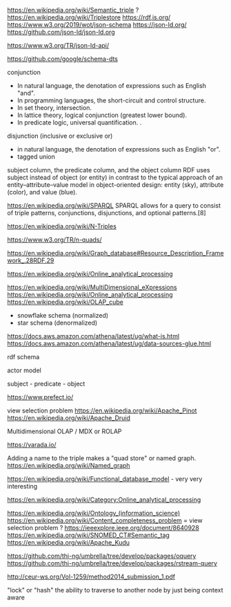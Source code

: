 https://en.wikipedia.org/wiki/Semantic_triple ?
https://en.wikipedia.org/wiki/Triplestore
https://rdf.js.org/
https://www.w3.org/2019/wot/json-schema
https://json-ld.org/
https://github.com/json-ld/json-ld.org

https://www.w3.org/TR/json-ld-api/

https://github.com/google/schema-dts

conjunction

- In natural language, the denotation of expressions such as English "and".
- In programming languages, the short-circuit and control structure.
- In set theory, intersection.
- In lattice theory, logical conjunction (greatest lower bound).
- In predicate logic, universal quantification.
  .

disjunction (inclusive or exclusive or)

- in natural language, the denotation of expressions such as English "or".
- tagged union

subject column, the predicate column, and the object column
RDF uses subject instead of object (or entity) in contrast to the typical approach of an entity–attribute–value model in object-oriented design: entity (sky), attribute (color), and value (blue).

https://en.wikipedia.org/wiki/SPARQL
SPARQL allows for a query to consist of triple patterns, conjunctions, disjunctions, and optional patterns.[8]

https://en.wikipedia.org/wiki/N-Triples

https://www.w3.org/TR/n-quads/

https://en.wikipedia.org/wiki/Graph_database#Resource_Description_Framework_.28RDF.29

https://en.wikipedia.org/wiki/Online_analytical_processing

https://en.wikipedia.org/wiki/MultiDimensional_eXpressions
https://en.wikipedia.org/wiki/Online_analytical_processing
https://en.wikipedia.org/wiki/OLAP_cube

- snowflake schema (normalized)
- star schema (denormalized)

https://docs.aws.amazon.com/athena/latest/ug/what-is.html
https://docs.aws.amazon.com/athena/latest/ug/data-sources-glue.html

rdf schema

actor model

subject - predicate - object

https://www.prefect.io/

view selection problem
https://en.wikipedia.org/wiki/Apache_Pinot
https://en.wikipedia.org/wiki/Apache_Druid

Multidimensional OLAP / MDX or ROLAP

https://varada.io/

Adding a name to the triple makes a "quad store" or named graph. https://en.wikipedia.org/wiki/Named_graph

https://en.wikipedia.org/wiki/Functional_database_model - very very interesting

https://en.wikipedia.org/wiki/Category:Online_analytical_processing

https://en.wikipedia.org/wiki/Ontology_(information_science)
https://en.wikipedia.org/wiki/Content_completeness_problem = view selection problem ?
https://ieeexplore.ieee.org/document/8640928
https://en.wikipedia.org/wiki/SNOMED_CT#Semantic_tag
https://en.wikipedia.org/wiki/Apache_Kudu

https://github.com/thi-ng/umbrella/tree/develop/packages/oquery
https://github.com/thi-ng/umbrella/tree/develop/packages/rstream-query

http://ceur-ws.org/Vol-1259/method2014_submission_1.pdf

"lock" or "hash" the ability to traverse to another node by just being context aware
